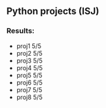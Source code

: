 ## Python projects (ISJ)

### Results:
* proj1 5/5
* proj2 5/5
* proj3 5/5
* proj4 5/5
* proj5 5/5
* proj6 5/5
* proj7 5/5
* proj8 5/5

